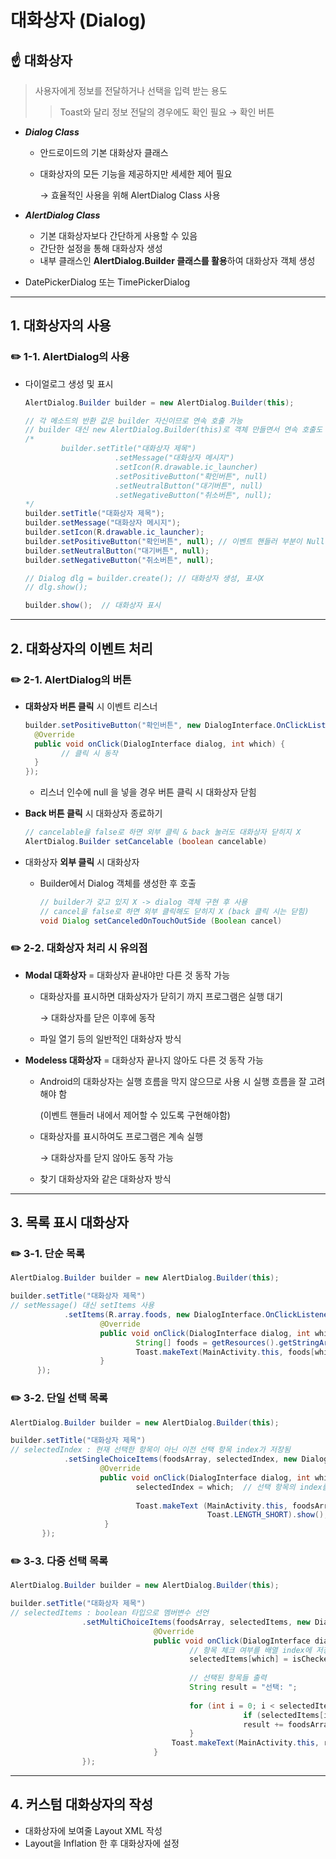 # 대화상자 (Dialog)

## ☝️  대화상자

> 사용자에게 정보를 전달하거나 선택을 입력 받는 용도
> 
> 
> > Toast와 달리 정보 전달의 경우에도 확인 필요 → 확인 버튼
> > 
- ***Dialog Class***
    - 안드로이드의 기본 대화상자 클래스
    - 대화상자의 모든 기능을 제공하지만 세세한 제어 필요
        
        → 효율적인 사용을 위해 AlertDialog Class 사용
        
- ***AlertDialog Class***
    - 기본 대화상자보다 간단하게 사용할 수 있음
    - 간단한 설정을 통해 대화상자 생성
    - 내부 클래스인 **AlertDialog.Builder 클래스를 활용**하여 대화상자 객체 생성
- DatePickerDialog 또는 TimePickerDialog

---

## 1. 대화상자의 사용

### ✏️ 1-1. AlertDialog의 사용

- 다이얼로그 생성 및 표시
    
    ```java
    AlertDialog.Builder builder = new AlertDialog.Builder(this);
    
    // 각 메소드의 반환 값은 builder 자신이므로 연속 호출 가능
    // builder 대신 new AlertDialog.Builder(this)로 객체 만들면서 연속 호출도 가능
    /* 
    		builder.setTitle("대화상자 제목")
    					.setMessage("대화상자 메시지")
    					.setIcon(R.drawable.ic_launcher)
    					.setPositiveButton("확인버튼", null)
    					.setNeutralButton("대기버튼", null)
    					.setNegativeButton("취소버튼", null);
    */
    builder.setTitle("대화상자 제목");
    builder.setMessage("대화상자 메시지");
    builder.setIcon(R.drawable.ic_launcher);
    builder.setPositiveButton("확인버튼", null); // 이벤트 핸들러 부분이 Null -> 눌러도 동작X
    builder.setNeutralButton("대기버튼", null);
    builder.setNegativeButton("취소버튼", null);
    
    // Dialog dlg = builder.create(); // 대화상자 생성, 표시X
    // dlg.show();
    
    builder.show();  // 대화상자 표시
    ```
    

---

## 2. 대화상자의 이벤트 처리

### ✏️ 2-1. AlertDialog의 버튼

- **대화상자 버튼 클릭** 시 이벤트 리스너
    
    ```java
    builder.setPositiveButton("확인버튼", new DialogInterface.OnClickListener() {
      @Override
      public void onClick(DialogInterface dialog, int which) {
    		// 클릭 시 동작
      }
    });
    ```
    
    - 리스너 인수에 null 을 넣을 경우 버튼 클릭 시 대화상자 닫힘
- **Back 버튼 클릭** 시 대화상자 종료하기
    
    ```java
    // cancelable을 false로 하면 외부 클릭 & back 눌러도 대화상자 닫히지 X
    AlertDialog.Builder setCancelable (boolean cancelable)
    ```
    
- 대화상자 **외부 클릭** 시 대화상자
    - Builder에서 Dialog 객체를 생성한 후 호출
        
        ```java
        // builder가 갖고 있지 X -> dialog 객체 구현 후 사용
        // cancel을 false로 하면 외부 클릭해도 닫히지 X (back 클릭 시는 닫힘)
        void Dialog setCanceledOnTouchOutSide (Boolean cancel)
        ```
        

### ✏️ 2-2. 대화상자 처리 시 유의점

- **Modal 대화상자** = 대화상자 끝내야만 다른 것 동작 가능
    - 대화상자를 표시하면 대화상자가 닫히기 까지 프로그램은 실행 대기
        
        → 대화상자를 닫은 이후에 동작
        
    - 파일 열기 등의 일반적인 대화상자 방식
- **Modeless 대화상자** = 대화상자 끝나지 않아도 다른 것 동작 가능
    - Android의 대화상자는 실행 흐름을 막지 않으므로 사용 시 실행 흐름을 잘 고려해야 함
        
        (이벤트 핸들러 내에서 제어할 수 있도록 구현해야함)
        
    - 대화상자를 표시하여도 프로그램은 계속 실행
        
        → 대화상자를 닫지 않아도 동작 가능
        
    - 찾기 대화상자와 같은 대화상자 방식

---

## 3. 목록 표시 대화상자

### ✏️ 3-1. 단순 목록

```java
AlertDialog.Builder builder = new AlertDialog.Builder(this);

builder.setTitle("대화상자 제목")
// setMessage() 대신 setItems 사용
			.setItems(R.array.foods, new DialogInterface.OnClickListener() {
					@Override 
					public void onClick(DialogInterface dialog, int which) {
							String[] foods = getResources().getStringArray(R.array.foods);  // XML resource의 배열 가져오기
							Toast.makeText(MainActivity.this, foods[which], Toast.LENGTH_SHORT).show();
					}
      });
```

### ✏️ 3-2. 단일 선택 목록

```java
AlertDialog.Builder builder = new AlertDialog.Builder(this);

builder.setTitle("대화상자 제목")
// selectedIndex : 현재 선택한 항목이 아닌 이전 선택 항목 index가 저장됨
			.setSingleChoiceItems(foodsArray, selectedIndex, new DialogInterface.OnClickListener() {         
					@Override          
					public void onClick(DialogInterface dialog, int which) {  // which = 현재 선택한 항목의 index
							selectedIndex = which;  // 선택 항목의 index를 멤버 변수에 저장 (안하면 원래 값 09이 유지됨)
							
							Toast.makeText (MainActivity.this, foodsArray[selectedIndex],  // selectedIndex를 멤버변수로
											Toast.LENGTH_SHORT).show();
					 }
       });
```

### ✏️ 3-3. 다중 선택 목록

```java
AlertDialog.Builder builder = new AlertDialog.Builder(this);

builder.setTitle("대화상자 제목")
// selectedItems : boolean 타입으로 멤버변수 선언
				.setMultiChoiceItems(foodsArray, selectedItems, new DialogInterface.OnMultiChoiceClickListener() { 
								@Override   
								public void onClick(DialogInterface dialog, int which, boolean isChecked) {          
										// 항목 체크 여부를 배열 index에 저장          
										selectedItems[which] = isChecked;
										 
										// 선택된 항목들 출력
										String result = "선택: ";
										
										for (int i = 0; i < selectedItems.length; i++) {
													if (selectedItems[i])  // 배열 index 위치의 체크 여부 판단
													result += foodsArray[i];
										}
								    Toast.makeText(MainActivity.this, result, Toast.LENGTH_SHORT).show();
								}
				});
```

---

## 4. 커스텀 대화상자의 작성

- 대화상자에 보여줄 Layout XML 작성
- Layout을 Inflation 한 후 대화상자에 설정